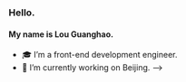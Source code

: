### Hello.

#### My name is Lou Guanghao.

- 🎓 I’m a front-end development engineer.
- 🔭 I’m currently working on Beijing.
-->
